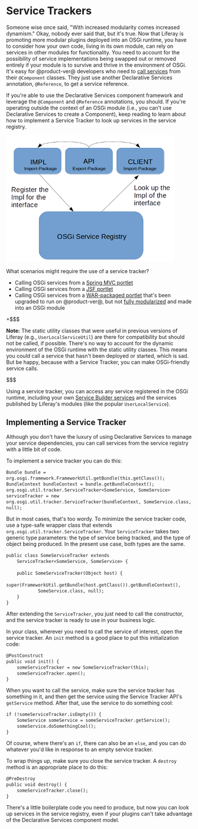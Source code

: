 # Service Trackers [](id=service-trackers)

Someone wise once said, "With increased modularity comes increased dynamism."
Okay, nobody ever said that, but it's true. Now that Liferay is promoting more
modular plugins deployed into an OSGi runtime, you have to consider how your
own code, living in its own module, can rely on services in other modules for
functionality. You need to account for the possibility of service
implementations being swapped out or removed entirely if your module is to
survive and thrive in the environment of OSGi. It's easy for @product-ver@
developers who need to [call services](/develop/tutorials/-/knowledge_base/7-0/finding-and-invoking-liferay-services)
from their `@Component` classes. They just use another Declarative Services
annotation, `@Reference`, to get a service reference.

If you're able to use the Declarative Services component framework and leverage
the `@Component` and `@Reference` annotations, you should. If you're operating
outside the context of an OSGi module (i.e., you can't use Declarative
Services to create a Component), keep reading to learn about how to implement a
Service Tracker to look up services in the service registry. 

![Figure 1: Service implementations that are registered in the OSGi service registry can be accessed using Service Trackers.](../../../images/service-registry.png)

What scenarios might require the use of a service tracker?

-  Calling OSGi services from a [Spring MVC portlet](/develop/tutorials/-/knowledge_base/7-0/spring-mvc)
-  Calling OSGi services from a [JSF portlet](/develop/tutorials/-/knowledge_base/7-0/jsf-portlets-with-liferay-faces)
-  Calling OSGi services from a [WAR-packaged portlet](/develop/tutorials/-/knowledge_base/7-0/upgrading-plugins-to-liferay-7)
  that's been upgraded to run on @product-ver@, but not
  [fully modularized](/develop/tutorials/-/knowledge_base/7-0/modularizing-an-existing-portlet)
  and made into an OSGi module

+$$$

**Note:**  The static utility classes that were useful in previous versions of
Liferay (e.g., `UserLocalServiceUtil`) are there for compatibility but should
not be called, if possible.  There's no way to account for the dynamic
environment of the OSGi runtime with the static utility classes. This means you
could call a service that hasn't been deployed or started, which is sad. But be
happy, because with a Service Tracker, you can make OSGi-friendly service
calls.

$$$

Using a service tracker, you can access any service registered in the OSGi
runtime, including your own
[Service Builder services](/develop/tutorials/-/knowledge_base/7-0/what-is-service-builder)
and the services published by Liferay's modules (like the popular
`UserLocalService`).

## Implementing a Service Tracker [](id=implementing-a-service-tracker)

Although you don't have the luxury of using Declarative Services to manage your
service dependencies, you can call services from the service registry with a
little bit of code.

To implement a service tracker you can do this:

    Bundle bundle = org.osgi.framework.FrameworkUtil.getBundle(this.getClass());
    BundleContext bundleContext = bundle.getBundleContext();
    org.osgi.util.tracker.ServiceTracker<SomeService, SomeService> serviceTracker = new 
    org.osgi.util.tracker.ServiceTracker(bundleContext, SomeService.class, null);

But in most cases, that's too wordy. To minimize the service tracker code, use a
type-safe wrapper class that extends `org.osgi.util.tracker.ServiceTracker`.
Your `ServiceTracker` takes two generic type parameters: the type of service
being tracked, and the type of object being produced. In the present use case,
both types are the same.

    public class SomeServiceTracker extends 
        ServiceTracker<SomeService, SomeService> {     

        public SomeServiceTracker(Object host) {
            super(FrameworkUtil.getBundle(host.getClass()).getBundleContext(), 
                SomeService.class, null);     
        } 
    }

After extending the `ServiceTracker`, you just need to call the constructor, and
the service tracker is ready to use in your business logic.

In your class, wherever you need to call the service of interest, open the
service tracker. An `init` method is a good place to put this initialization
code:

    @PostConstruct
    public void init() {
        someServiceTracker = new SomeServiceTracker(this);
        someServiceTracker.open();
    }

When you want to call the service, make sure the service tracker has something
in it, and then get the service using the Service Tracker API's `getService`
method. After that, use the service to do something cool:

    if (!someServiceTracker.isEmpty()) {
        SomeService someService = someServiceTracker.getService();
        someService.doSomethingCool();
    }

Of course, where there's an `if`, there can also be an `else`, and you can do
whatever you'd like in response to an empty service tracker.

To wrap things up, make sure you close the service tracker. A `destroy` method
is an appropriate place to do this:

    @PreDestroy
    public void destroy() {
        someServiceTracker.close();
    }

There's a little boilerplate code you need to produce, but now you can look up
services in the service registry, even if your plugins can't take advantage of
the Declarative Services component model. 

